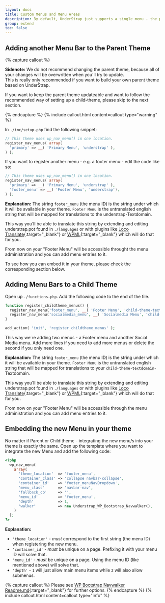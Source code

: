 ```yaml
---
layout: docs
title: Custom Menus and Menu Areas
description: By default, UnderStrap just supports a single menu - the primary Menu located on top of the page. But yes, you can extend that to your liking!
group: extend
toc: false
---
```


## Adding another Menu Bar to the Parent Theme

{% capture callout %}
<p><strong>Sidenote:</strong> We do not recommend changing the parent theme, because all of your changes will be overwritten when you´ll try to update.<br>
This is really only recommended if you want to build your own parent theme based on UnderStrap.</p>
<p>If you want to keep the parent theme updateable and want to follow the recommended way of setting up a child-theme, please skip to the next section.</p>
{% endcapture %}
{% include callout.html content=callout type="warning" %}

In `./inc/setup.php` find the following snippet:
```php 
// This theme uses wp_nav_menu() in one location.
register_nav_menus( array(
  'primary' => __( 'Primary Menu', 'understrap' ),
) );
```

If you want to register another menu - e.g. a footer menu - edit the code like so:
```php 
// This theme uses wp_nav_menu() in one location.
register_nav_menus( array(
  'primary' => __( 'Primary Menu', 'understrap' ),
  'footer_menu' => __( 'Footer Menu', 'understrap'),
) );
```

**Explanation:** The string `footer_menu` (the menu ID) is the string under which it will be available in your theme. `Footer Menu` is the untranslated english string that will be mapped for translations to the understrap-Textdomain.

This way you´ll be able to translate this string by extending and editing understrap.pot found in `./languages` or with plugins like [Loco Translate](https://wordpress.org/plugins/loco-translate/){:target="_blank"} or [WPML](https://wpml.org/){:target="_blank"} which will do that for you.

From now on your "Footer Menu" will be accessible throught the menu administration and you can add menu entries to it.

To see how you can embed it in your theme, please check the corresponding section below.

## Adding Menu Bars to a Child Theme

Open up `./functions.php`. Add the following code to the end of the file.

```php
function register_childtheme_menus() {
  register_nav_menu('footer_menu', __( 'Footer Menu', 'child-theme-textdomain' ));
  register_nav_menu('socialmedia_menu', __( 'Socialmedia Menu', 'child-theme-textdomain' ));
}

add_action( 'init', 'register_childtheme_menus' );
```

This way we´re adding two menus - a Footer menu and another Social Media menu. Add more lines if you need to add more menus or delete the second if you only need one.

**Explanation:** The string `footer_menu` (the menu ID) is the string under which it will be available in your theme. `Footer Menu` is the untranslated english string that will be mapped for translations to your `child-theme-textdomain`-Textdomain.

This way you´ll be able to translate this string by extending and editing understrap.pot found in `./languages` or with plugins like [Loco Translate](https://wordpress.org/plugins/loco-translate/){:target="_blank"} or [WPML](https://wpml.org/){:target="_blank"} which will do that for you.

From now on your "Footer Menu" will be accessible through the menu administration and you can add menu entries to it.

## Embedding the new Menu in your theme

No matter if Parent or Child theme - integrating the new menu/s into your theme is exactly the same. Open up the template where you want to integrate the new Menu and add the following code:

```php
<?php
  wp_nav_menu(
    array(
      'theme_location'  => 'footer_menu',
      'container_class' => 'collapse navbar-collapse',
      'container_id'    => 'footer_menuNavDropdown',
      'menu_class'      => 'navbar-nav',
      'fallback_cb'     => '',
      'menu_id'         => 'footer_menu',
      'depth'           => 1,
      'walker'          => new Understrap_WP_Bootstrap_Navwalker(),
    )
  );
?>
```

**Explanation:**

- `'theme_location'` - *must* correspond to the first string (the menu ID) when registering the new menu.
- `'container_id'` - *must* be unique on a page. Prefixing it with your menu ID will solve that.
- `'menu_id'` - *must* be unique on a page. Using the menu ID (like mentioned above) will solve that.
- `'depth'` - `1` will just allow main menu items while `2` will also allow submenus.

{% capture callout %}
Please see [WP Bootstrap Navwalker Readme.md](https://github.com/wp-bootstrap/wp-bootstrap-navwalker/blob/master/README.md){:target="_blank"} for further options.
{% endcapture %}
{% include callout.html content=callout type="info" %}
